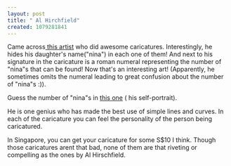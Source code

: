 ```yaml
--- 
layout: post
title: " Al Hirchfield"
created: 1079281841
---
```

Came across<a href="http://www.alhirschfeld.com/"> this artist</a> who did awesome caricatures. Interestingly, he hides his daughter's name("nina")  in each one of them! And next to his signature in the caricature is a roman numeral representing the number of "nina"s that can be found!  Now that's an interesting art! (Apparently, he sometimes omits the numeral  leading to great confusion about the number of "nina"s :)).

Guess the number of "nina"s in <a href="http://www.alhirschfeld.com/images/_content/madave/hirschfeldonstreet2.jpg">this one</a> ( his self-portrait).

He is one genius who has made the best use of simple lines and curves. In each of the caricature you can feel the personality of the person being caricatured. 

In Singapore, you can get your caricature for some S$10 I think. Though those caricatures  arent that bad, none of them are that riveting or compelling as the ones by Al Hirschfield.
